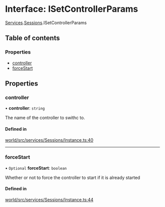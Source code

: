 # Interface: ISetControllerParams

[Services](../modules/tau_world.Services.md).[Sessions](../modules/tau_world.Services.Sessions.md).ISetControllerParams

## Table of contents

### Properties

- [controller](tau_world.Services.Sessions.ISetControllerParams.md#controller)
- [forceStart](tau_world.Services.Sessions.ISetControllerParams.md#forcestart)

## Properties

### controller

• **controller**: `string`

The name of the controller to swithc to.

#### Defined in

[world/src/services/Sessions/Instance.ts:40](https://github.com/tau-mud/tau/blob/6645dc6/packages/world/src/services/Sessions/Instance.ts#L40)

___

### forceStart

• `Optional` **forceStart**: `boolean`

Whether or not to force the controller to start if it is already started

#### Defined in

[world/src/services/Sessions/Instance.ts:44](https://github.com/tau-mud/tau/blob/6645dc6/packages/world/src/services/Sessions/Instance.ts#L44)
